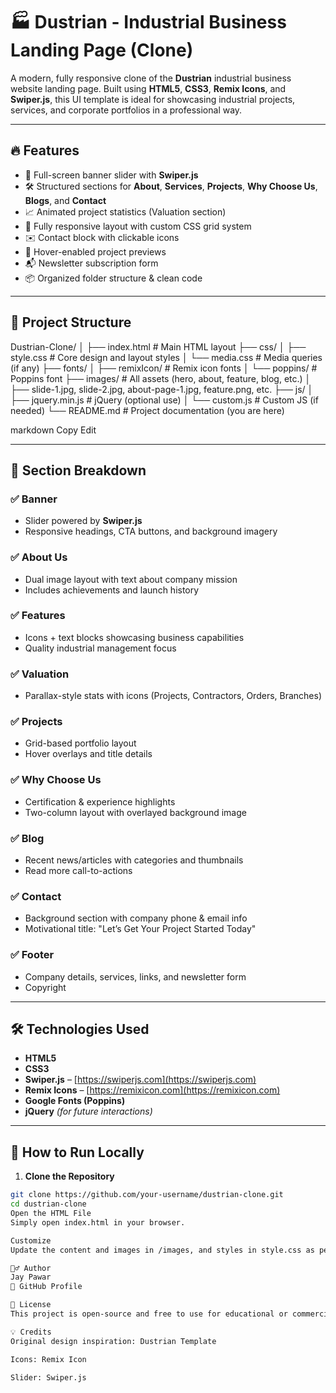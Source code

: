 # 🏭 Dustrian - Industrial Business Landing Page (Clone)

A modern, fully responsive clone of the **Dustrian** industrial business website landing page. Built using **HTML5**, **CSS3**, **Remix Icons**, and **Swiper.js**, this UI template is ideal for showcasing industrial projects, services, and corporate portfolios in a professional way.

---

## 🔥 Features

- 🎯 Full-screen banner slider with **Swiper.js**
- 🛠️ Structured sections for **About**, **Services**, **Projects**, **Why Choose Us**, **Blogs**, and **Contact**
- 📈 Animated project statistics (Valuation section)
- 🎨 Fully responsive layout with custom CSS grid system
- ✉️ Contact block with clickable icons
- 📸 Hover-enabled project previews
- 📬 Newsletter subscription form
- 📦 Organized folder structure & clean code

---

## 📂 Project Structure

Dustrian-Clone/
│
├── index.html # Main HTML layout
├── css/
│ ├── style.css # Core design and layout styles
│ └── media.css # Media queries (if any)
├── fonts/
│ ├── remixIcon/ # Remix icon fonts
│ └── poppins/ # Poppins font
├── images/ # All assets (hero, about, feature, blog, etc.)
│ ├── slide-1.jpg, slide-2.jpg, about-page-1.jpg, feature.png, etc.
├── js/
│ ├── jquery.min.js # jQuery (optional use)
│ └── custom.js # Custom JS (if needed)
└── README.md # Project documentation (you are here)

markdown
Copy
Edit

---

## 🧱 Section Breakdown

### ✅ Banner  
- Slider powered by **Swiper.js**  
- Responsive headings, CTA buttons, and background imagery

### ✅ About Us  
- Dual image layout with text about company mission  
- Includes achievements and launch history

### ✅ Features  
- Icons + text blocks showcasing business capabilities  
- Quality industrial management focus

### ✅ Valuation  
- Parallax-style stats with icons (Projects, Contractors, Orders, Branches)

### ✅ Projects  
- Grid-based portfolio layout  
- Hover overlays and title details  

### ✅ Why Choose Us  
- Certification & experience highlights  
- Two-column layout with overlayed background image

### ✅ Blog  
- Recent news/articles with categories and thumbnails  
- Read more call-to-actions

### ✅ Contact  
- Background section with company phone & email info  
- Motivational title: "Let’s Get Your Project Started Today"

### ✅ Footer  
- Company details, services, links, and newsletter form  
- Copyright

---

## 🛠️ Technologies Used

- **HTML5**
- **CSS3**
- **Swiper.js** – [https://swiperjs.com](https://swiperjs.com)
- **Remix Icons** – [https://remixicon.com](https://remixicon.com)
- **Google Fonts (Poppins)**
- **jQuery** *(for future interactions)*

---

## 🚀 How to Run Locally

1. **Clone the Repository**  
```bash
git clone https://github.com/your-username/dustrian-clone.git
cd dustrian-clone
Open the HTML File
Simply open index.html in your browser.

Customize
Update the content and images in /images, and styles in style.css as per your brand or needs.

🙋‍♂️ Author
Jay Pawar
🔗 GitHub Profile

📄 License
This project is open-source and free to use for educational or commercial purposes. Attribution is appreciated.

💡 Credits
Original design inspiration: Dustrian Template

Icons: Remix Icon

Slider: Swiper.js

